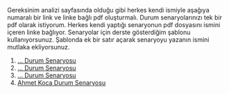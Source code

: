 Gereksinim analizi sayfasında olduğu gibi herkes kendi ismiyle aşağıya numaralı bir link ve linke bağlı pdf oluşturmalı. Durum senaryolarınızı tek bir pdf olarak istiyorum. Herkes kendi yaptığı senaryonun pdf dosyasını ismini içeren linke bağlıyor. Senaryolar için derste gösterdiğim şablonu kullanıyorsunuz. Şablonda ek bir satır açarak senaryoyu yazanın ismini mutlaka ekliyorsunuz.

1. [... Durum Senaryosu](AliAtabakDurumSenaryosu.pdf)
2. [... Durum Senaryosu](AliAtabakDurumSenaryosu.pdf)
3. [... Durum Senaryosu](AliAtabakDurumSenaryosu.pdf)
4. [Ahmet Koca Durum Senaryosu](AhmetKoca-DurumSenaryosu.pdf)
